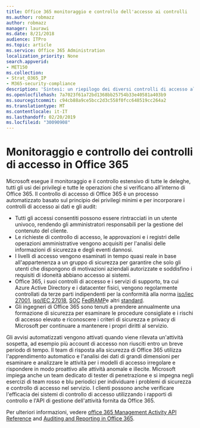 ```yaml
---
title: Office 365 monitoraggio e controllo dell'accesso ai controlli
ms.author: robmazz
author: robmazz
manager: laurawi
ms.date: 8/21/2018
audience: ITPro
ms.topic: article
ms.service: Office 365 Administration
localization_priority: None
search.appverid:
- MET150
ms.collection:
- Strat_O365_IP
- M365-security-compliance
description: 'Sintesi: un riepilogo dei diversi controlli di accesso al monitoraggio e di controllo disponibili in Office 365.'
ms.openlocfilehash: 7a7023f61a72bd1368bb25754b33e40581a403b9
ms.sourcegitcommit: c94cb88a9ce5bcc2d3c558f0fcc648519cc264a2
ms.translationtype: MT
ms.contentlocale: it-IT
ms.lasthandoff: 02/20/2019
ms.locfileid: "30090908"
---
```

# <a name="monitoring-and-auditing-access-controls-in-office-365"></a>Monitoraggio e controllo dei controlli di accesso in Office 365

Microsoft esegue il monitoraggio e il controllo estensivo di tutte le deleghe, tutti gli usi dei privilegi e tutte le operazioni che si verificano all'interno di Office 365. Il controllo di accesso di Office 365 è un processo automatizzato basato sul principio dei privilegi minimi e per incorporare i controlli di accesso ai dati e gli audit:
- Tutti gli accessi consentiti possono essere rintracciati in un utente univoco, rendendo gli amministratori responsabili per la gestione del contenuto del cliente.
- Le richieste di controllo di accesso, le approvazioni e i registri delle operazioni amministrative vengono acquisiti per l'analisi delle informazioni di sicurezza e degli eventi dannosi.
- I livelli di accesso vengono esaminati in tempo quasi reale in base all'appartenenza a un gruppo di sicurezza per garantire che solo gli utenti che dispongono di motivazioni aziendali autorizzate e soddisfino i requisiti di idoneità abbiano accesso ai sistemi.
- Office 365, i suoi controlli di accesso e i servizi di supporto, tra cui Azure Active Directory e i datacenter fisici, vengono regolarmente controllati da terze parti indipendenti per la conformità alla norma [iso/iec 27001](https://www.microsoft.com/en-us/TrustCenter/Compliance/iso-iec-27001), [iso/IEC 27018](https://www.microsoft.com/en-us/TrustCenter/Compliance/iso-iec-27018), [SOC](https://www.microsoft.com/en-us/TrustCenter/Compliance/SOC) [FedRAMP](https://www.microsoft.com/en-us/TrustCenter/Compliance/FedRAMP)e altri [standard](https://www.microsoft.com/en-us/TrustCenter/Compliance?service=Office#Icons).
- Gli ingegneri di Office 365 sono tenuti a prendere annualmente una formazione di sicurezza per esaminare le procedure consigliate e i rischi di accesso elevato e riconoscere i criteri di sicurezza e privacy di Microsoft per continuare a mantenere i propri diritti al servizio.

Gli avvisi automatizzati vengono attivati quando viene rilevata un'attività sospetta, ad esempio più account di accesso non riusciti entro un breve periodo di tempo. Il team di risposta alla sicurezza di Office 365 utilizza l'apprendimento automatico e l'analisi dei dati di grandi dimensioni per esaminare e analizzare le attività per i modelli di accesso irregolare e rispondere in modo proattivo alle attività anomale e illecite. Microsoft impiega anche un team dedicato di tester di penetrazione e si impegna negli esercizi di team rosso e blu periodici per individuare i problemi di sicurezza e controllo di accesso nel servizio. I clienti possono anche verificare l'efficacia dei sistemi di controllo di accesso utilizzando i rapporti di controllo e l'API di gestione dell'attività fornita da Office 365. 

Per ulteriori informazioni, vedere [office 365 Management Activity API Reference](https://msdn.microsoft.com/en-us/library/office/mt227394.aspx) and [Auditing and Reporting in Office 365](office-365-auditing-and-reporting-overview.md).
